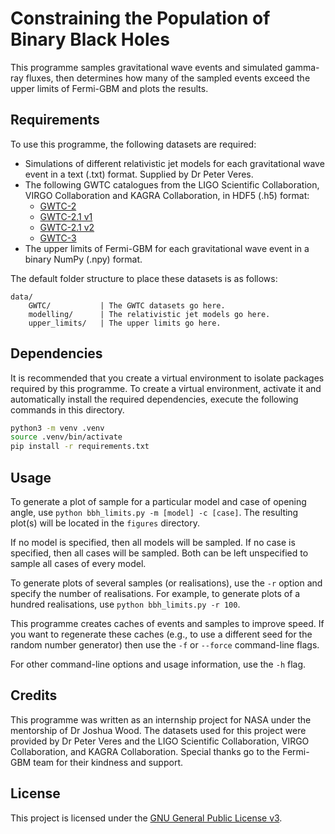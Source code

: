 # Constraining the Population of Binary Black Holes

This programme samples gravitational wave events and simulated gamma-ray
fluxes, then determines how many of the sampled events exceed the upper
limits of Fermi-GBM and plots the results.

## Requirements

To use this programme, the following datasets are required:

- Simulations of different relativistic jet models for each gravitational wave
event in a text (.txt) format. Supplied by Dr Peter Veres.
- The following GWTC catalogues from the LIGO Scientific Collaboration, VIRGO
Collaboration and KAGRA Collaboration, in HDF5 (.h5) format:
    - [GWTC-2](https://dcc.ligo.org/LIGO-P2000223/public)
    - [GWTC-2.1 v1](https://zenodo.org/record/5117703)
    - [GWTC-2.1 v2](https://zenodo.org/record/6513631)
    - [GWTC-3](https://zenodo.org/record/5546663)
- The upper limits of Fermi-GBM for each gravitational wave event in a binary
NumPy (.npy) format.

The default folder structure to place these datasets is as follows:

```
data/
    GWTC/           | The GWTC datasets go here.
    modelling/      | The relativistic jet models go here.
    upper_limits/   | The upper limits go here.
```

## Dependencies

It is recommended that you create a virtual environment to isolate packages
required by this programme. To create a virtual environment, activate it and
automatically install the required dependencies, execute the following commands
in this directory.

```sh
python3 -m venv .venv
source .venv/bin/activate
pip install -r requirements.txt
```

## Usage

To generate a plot of sample for a particular model and case of opening angle,
use `python bbh_limits.py -m [model] -c [case]`. The resulting plot(s) will be
located in the `figures` directory.

If no model is specified, then all models will be sampled. If no case is
specified, then all cases will be sampled. Both can be left unspecified to
sample all cases of every model.

To generate plots of several samples (or realisations), use the `-r` option
and specify the number of realisations. For example, to generate plots of a
hundred realisations, use `python bbh_limits.py -r 100`.

This programme creates caches of events and samples to improve speed. If you
want to regenerate these caches (e.g., to use a different seed for the random
number generator) then use the `-f` or `--force` command-line flags.

For other command-line options and usage information, use the `-h` flag.

## Credits

This programme was written as an internship project for NASA under the
mentorship of Dr Joshua Wood. The datasets used for this project were provided
by Dr Peter Veres and the LIGO Scientific Collaboration, VIRGO Collaboration,
and KAGRA Collaboration. Special thanks go to the Fermi-GBM team for their
kindness and support.

## License

This project is licensed under the [GNU General Public License v3](./COPYING).
